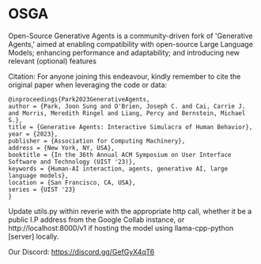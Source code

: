 # OSGA
Open-Source Generative Agents is a community-driven fork of 'Generative Agents,' aimed at enabling compatibility with open-source Large Language Models; enhancing performance and adaptability; and introducing new relevant (optional) features

Citation: For anyone joining this endeavour, kindly remember to cite the original paper when leveraging the code or data:
```
@inproceedings{Park2023GenerativeAgents,
author = {Park, Joon Sung and O'Brien, Joseph C. and Cai, Carrie J. and Morris, Meredith Ringel and Liang, Percy and Bernstein, Michael S.},
title = {Generative Agents: Interactive Simulacra of Human Behavior},
year = {2023},
publisher = {Association for Computing Machinery},
address = {New York, NY, USA},
booktitle = {In the 36th Annual ACM Symposium on User Interface Software and Technology (UIST '23)},
keywords = {Human-AI interaction, agents, generative AI, large language models},
location = {San Francisco, CA, USA},
series = {UIST '23}
}
```
Update utils.py within reverie with the appropriate http call, whether it be a public I.P address from the Google Collab instance, or http://localhost:8000/v1 if hosting the model using llama-cpp-python [server] locally.

Our Discord: https://discord.gg/GefGyX4qT6

